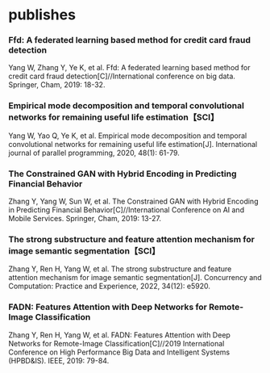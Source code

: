 # publishes


### Ffd: A federated learning based method for credit card fraud detection

Yang W, Zhang Y, Ye K, et al. Ffd: A federated learning based method for credit card fraud detection[C]//International conference on big data. Springer, Cham, 2019: 18-32.


### Empirical mode decomposition and temporal convolutional networks for remaining useful life estimation【SCI】

Yang W, Yao Q, Ye K, et al. Empirical mode decomposition and temporal convolutional networks for remaining useful life estimation[J]. International journal of parallel programming, 2020, 48(1): 61-79.


### The Constrained GAN with Hybrid Encoding in Predicting Financial Behavior

Zhang Y, Yang W, Sun W, et al. The Constrained GAN with Hybrid Encoding in Predicting Financial Behavior[C]//International Conference on AI and Mobile Services. Springer, Cham, 2019: 13-27.


### The strong substructure and feature attention mechanism for image semantic segmentation【SCI】

Zhang Y, Ren H, Yang W, et al. The strong substructure and feature attention mechanism for image semantic segmentation[J]. Concurrency and Computation: Practice and Experience, 2022, 34(12): e5920.


### FADN: Features Attention with Deep Networks for Remote-Image Classification

Zhang Y, Ren H, Yang W, et al. FADN: Features Attention with Deep Networks for Remote-Image Classification[C]//2019 International Conference on High Performance Big Data and Intelligent Systems (HPBD&IS). IEEE, 2019: 79-84.
